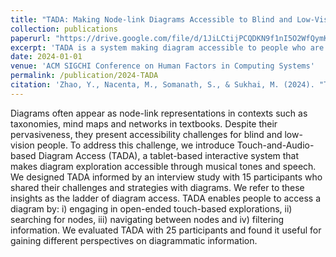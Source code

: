 ```yaml
---
title: "TADA: Making Node-link Diagrams Accessible to Blind and Low-Vision People"
collection: publications
paperurl: "https://drive.google.com/file/d/1JiLCtijPCQDKN9f1nI5O2WfQymKGgZQR/view?usp=drive_link"
excerpt: 'TADA is a system making diagram accessible to people who are blind or have low vision. This work consists of formative study, system design, and evaluative study. '
date: 2024-01-01
venue: 'ACM SIGCHI Conference on Human Factors in Computing Systems'
permalink: /publication/2024-TADA
citation: 'Zhao, Y., Nacenta, M., Somanath, S., & Sukhai, M. (2024). "TADA: Making Node-link Diagrams Accessible to Blind and Low-Vision People." <i>Proceedings of the SIGCHI Conference on Human Factors in Computing Systems.</i> (ACM CHI, paper presentation and honourable mention).'
---
```


Diagrams often appear as node-link representations in contexts such as taxonomies, mind maps and networks in textbooks. Despite their pervasiveness, they present accessibility challenges for blind and low-vision people. To address this challenge, we introduce Touch-and-Audio-based Diagram Access (TADA), a tablet-based interactive system that makes diagram exploration accessible through musical tones and speech. We designed TADA informed by an interview study with 15 participants who shared their challenges and strategies with diagrams. We refer to these insights as the ladder of diagram access. TADA enables people to access a diagram by: i) engaging in open-ended touch-based explorations, ii) searching for nodes, iii) navigating between nodes and iv) filtering information. We evaluated TADA with 25 participants and found it useful for gaining different perspectives on diagrammatic information.
